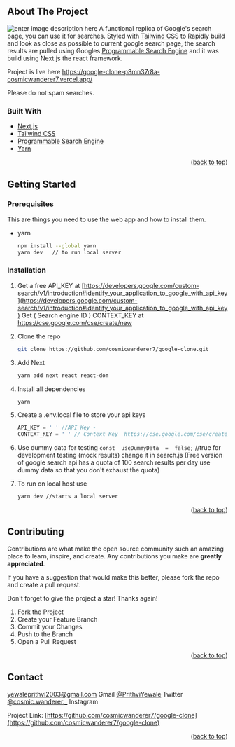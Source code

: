 


<!-- ABOUT THE PROJECT -->
## About The Project

![enter image description here](https://i.imgur.com/rZGgsqr.png)
A  functional replica of Google's search page, you can use it for searches. Styled with <a href="https://tailwindcss.com/">Tailwind CSS</a> to  Rapidly build and look as close as possible to current google search page, the search results are pulled using Googles <a href="https://developers.google.com/custom-search">Programmable Search Engine</a> and it was build using <a herf="https://nextjs.org/">Next.js </a>the react framework. 

Project is live here https://google-clone-p8mn37r8a-cosmicwanderer7.vercel.app/

Please do not spam searches.




### Built With


* [Next.js](https://nextjs.org/)
* [Tailwind CSS](https://tailwindcss.com/)
* [Programmable Search Engine](https://programmablesearchengine.google.com/about/)
* [Yarn](https://yarnpkg.com/)


<p align="right">(<a href="#top">back to top</a>)</p>



<!-- GETTING STARTED -->
## Getting Started



### Prerequisites

This are things you need to use the web app and how to install them.
* yarn
  ```sh
  npm install --global yarn 
  yarn dev   // to run local server
### Installation



1. Get a free API_KEY at [https://developers.google.com/custom-search/v1/introduction#identify_your_application_to_google_with_api_key](https://developers.google.com/custom-search/v1/introduction#identify_your_application_to_google_with_api_key)
   Get ( Search engine ID ) CONTEXT_KEY at https://cse.google.com/cse/create/new


3. Clone the repo
   ```sh
   git clone https://github.com/cosmicwanderer7/google-clone.git
   ```
   
4. Add Next
   ```sh
   yarn add next react react-dom
5. Install all dependencies
   ```sh
   yarn 
6. Create a .env.local file to store your api keys
   ```js
   API_KEY = ' ' //API Key - 
   CONTEXT_KEY = ' ' // Context Key  https://cse.google.com/cse/create/new ( Search engine ID )
7. Use dummy data for testing
  `const  useDummyData  =  false;`
  //true for development testing (mock results) change it in search.js
  (Free version of google search api has a quota of 100 search results per day  use dummy data so that you don't exhaust the quota)
8. To run on local host use
   ```sh
   yarn dev //starts a local server

<p align="right">(<a href="#top">back to top</a>)</p>







<!-- CONTRIBUTING -->
## Contributing

Contributions are what make the open source community such an amazing place to learn, inspire, and create. Any contributions you make are **greatly appreciated**.

If you have a suggestion that would make this better, please fork the repo and create a pull request. 

Don't forget to give the project a star! Thanks again!

1. Fork the Project
2. Create your Feature Branch
3. Commit your Changes 
5. Push to the Branch 
6. Open a Pull Request

<p align="right">(<a href="#top">back to top</a>)</p>





<!-- CONTACT -->
## Contact
  yewaleprithvi2003@gmail.com Gmail
 [@PrithviYewale](https://twitter.com/PrithviYewale) Twitter
 [@cosmic.wanderer._](https://www.instagram.com/cosmic.wanderer._/) Instagram
 
                    

         

Project Link: [https://github.com/cosmicwanderer7/google-clone](https://github.com/cosmicwanderer7/google-clone)

<p align="right">(<a href="#top">back to top</a>)</p>




